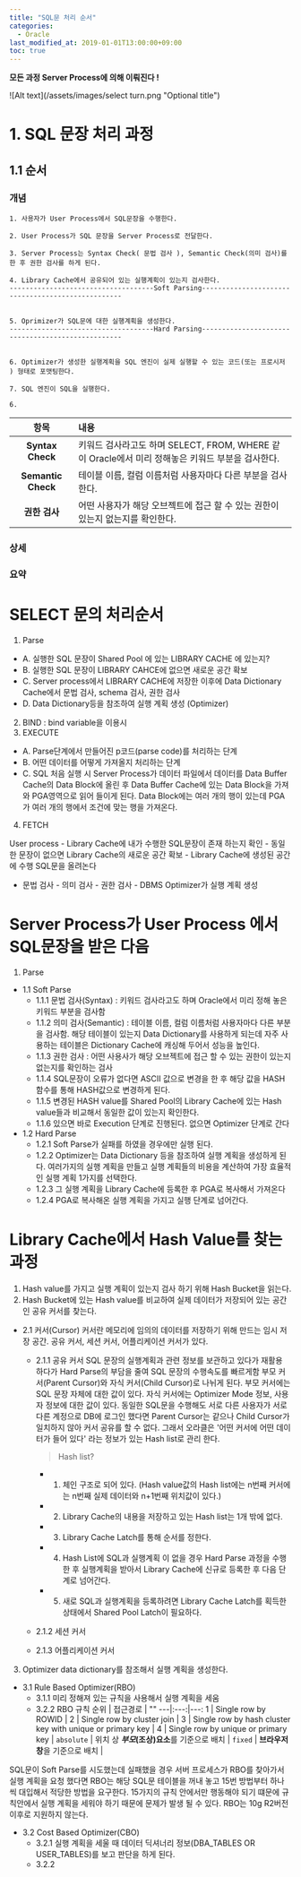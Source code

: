 ```yaml
---
title: "SQL문 처리 순서"
categories: 
  - Oracle
last_modified_at: 2019-01-01T13:00:00+09:00
toc: true
---
```

**모든 과정 Server Process에 의해 이뤄진다 !**

![Alt text](/assets/images/select turn.png "Optional title")
# 1. SQL 문장 처리 과정
## 1.1 순서
### 개념
```
1. 사용자가 User Process에서 SQL문장을 수행한다. 

2. User Process가 SQL 문장을 Server Process로 전달한다.

3. Server Process는 Syntax Check( 문법 검사 ), Semantic Check(의미 검사)를 한 후 권한 검사를 하게 된다.

4. Library Cache에서 공유되어 있는 실행계획이 있는지 검사한다.
------------------------------------Soft Parsing--------------------------------------------------


5. Oprimizer가 SQL문에 대한 실행계획을 생성한다.
------------------------------------Hard Parsing--------------------------------------------------


6. Optimizer가 생성한 실행계획을 SQL 엔진이 실제 실행할 수 있는 코드(또는 프로시저 ) 형태로 포맷팅한다.

7. SQL 엔진이 SQL을 실행한다.

6. 
```

| 항목 | 내용 |
|:---:|:---|
| **Syntax Check** | 키워드 검사라고도 하며 SELECT, FROM, WHERE 같이 Oracle에서 미리 정해놓은 키워드 부분을 검사한다. |  
| **Semantic Check** | 테이블 이름, 컬럼 이름처럼 사용자마다 다른 부분을 검사한다. |  
| **권한 검사** | 어떤 사용자가 해당 오브젝트에 접근 할 수 있는 권한이 있는지 없는지를 확인한다. |  

### 상세
### 요약

# SELECT 문의 처리순서

1.	Parse 
- A.	실행한 SQL 문장이 Shared Pool 에 있는 LIBRARY CACHE 에 있는지?
- B.	실행한 SQL 문장이 LIBRARY CAHCE에 없으면 새로운 공간 확보
- C.	Server process에서 LIBRARY CACHE에 저장한 이후에 Data Dictionary Cache에서   문법 검사, schema 검사, 권한 검사 
- D.	Data Dictionary등을 참조하여 실행 계획 생성 (Optimizer)
2.	BIND : bind variable을 이용시 
3.	EXECUTE
- A.	Parse단계에서 만들어진 p코드(parse code)를 처리하는 단계
- B.	어떤 데이터를 어떻게 가져올지 처리하는 단계
- C.	SQL 처음 실행 시 Server Process가 데이터 파일에서 데이터를 Data Buffer Cache의 Data Block에 올린 후 Data Buffer Cache에 있는 Data Block을 가져와 PGA영역으로 읽어 들이게 된다. Data        Block에는 여러 개의 행이 있는데 PGA가 여러 개의 행에서 조건에 맞는 행을 가져온다.
4.	FETCH 

User process - Library Cache에 내가 수행한 SQL문장이 존재 하는지 확인 - 동일한 문장이 없으면 Library Cache의 새로운 공간 확보 - Library Cache에 생성된 공간에 수행 SQL문을 올려논다
- 문법 검사 - 의미 검사 - 권한 검사 - DBMS Optimizer가 실행 계획 생성

# Server Process가 User Process 에서 SQL문장을 받은 다음
1.	Parse
- 1.1	Soft Parse
  - 1.1.1	문법 검사(Syntax) : 키워드 검사라고도 하며 Oracle에서 미리 정해 놓은 키워드 부분을 검사함
  - 1.1.2	의미 검사(Semantic) : 테이블 이름, 컬럼 이름처럼 사용자마다 다른 부분을 검사함. 해당 테이블이 있는지 Data Dictionary를 사용하게 되는데 자주 사용하는 테이블은 Dictionary Cache에      캐싱해 두어서 성능을 높인다.
  - 1.1.3	권한 검사 : 어떤 사용사가 해당 오브젝트에 접근 할 수 있는 권한이 있는지 없는지를 확인하는 검사 
  - 1.1.4	SQL문장이 오류가 없다면 ASCII 값으로 변경을 한 후 해당 값을 HASH 함수를 통해 HASH값으로 변경하게 된다.
  - 1.1.5	변경된 HASH value를 Shared Pool의 Library Cache에 있는 Hash value들과 비교해서 동일한 값이 있는지 확인한다.
  - 1.1.6	있으면 바로 Execution 단계로 진행된다. 없으면 Optimizer 단계로 간다
- 1.2	Hard Parse
  - 1.2.1 Soft Parse가 실패를 하였을 경우에만 실행 된다.
  - 1.2.2	Optimizer는 Data Dictionary 등을 참조하여 실행 계획을 생성하게 된다. 여러가지의 실행 계획을 만들고 실행 계획들의 비용을 계산하여 가장 효율적인 실행 계획 1가지를 선택한다.
  - 1.2.3	그 실행 계획을 Library Cache에 등록한 후 PGA로 복사해서 가져온다
  - 1.2.4	PGA로 복사해온 실행 계획을 가지고 실행 단계로 넘어간다.

# Library Cache에서 Hash Value를 찾는 과정 
1. Hash value를 가지고 실행 계획이 있는지 검사 하기 위해 Hash Bucket을 읽는다. 
2. Hash Bucket에 있는 Hash value를 비교하여 실제 데이터가 저장되어 있는 공간인 공유 커서를 찾는다.
- 2.1 커서(Cursor)
  커서란 메모리에 임의의 데이터를 저장하기 위해 만드는 임시 저장 공간. 공유 커서, 세션 커서, 어플리케이션 커서가 있다.
  - 2.1.1 공유 커서
    SQL 문장의 실행계획과 관련 정보를 보관하고 있다가 재활용 하다가 Hard Parse의 부담을 줄여 SQL 문장의 수행속도를 빠르게함
    부모 커서(Parent Cursor)와 자식 커서(Child Cursor)로 나뉘게 된다.
    부모 커서에는 SQL 문장 자체에 대한 값이 있다.
    자식 커서에는 Optimizer Mode 정보, 사용자 정보에 대한 값이 있다.
    동일한 SQL문을 수행해도 서로 다른 사용자가 서로 다른 계정으로 DB에 로그인 했다면 Parent Cursor는 같으나 Child Cursor가 일치하지 않아 커서 공유를 할 수 없다. 
    그래서 오라클은 '어떤 커서에 어떤 데이터가 들어 있다' 라는 정보가 있는 Hash list로 관리 한다.
    > Hash list?
    + 1. 체인 구조로 되어 있다. (Hash value값의 Hash list에는 n번째 커서에는 n번째 실제 데이터와 n+1번째 위치값이 있다.)
    + 2. Library Cache의 내용을 저장하고 있는 Hash list는 1개 밖에 없다.
    + 3. Library Cache Latch를 통해 순서를 정한다.
    + 4. Hash List에 SQL과 실행계획 이 없을 경우 Hard Parse 과정을 수행 한 후 실행계획을 받아서 Library Cache에 신규로 등록한 후 다음 단계로 넘어간다.
    + 5. 새로 SQL과 실행계획을 등록하려면 Library Cache Latch를 획득한 상태에서 Shared Pool Latch이 필요하다.

  - 2.1.2 세션 커서
  - 2.1.3 어플리케이션 커서


3. Optimizer 
  data dictionary를 참조해서 실행 계획을 생성한다.
- 3.1 Rule Based Optimizer(RBO) 
  - 3.1.1 미리 정해져 있는 규칙을 사용해서 실행 계획을 세움
  - 3.2.2 RBO 규칙
    순위 | 접근경로 | ""
    ---|:---:|---:
    1 | Single row by ROWID | 
    2 | Single row by cluster join |
    3 | Single row by hash cluster key with unique or primary key |
    4 | Single row by unique or primary key  |
    `absolute` | 위치 상 **_부모_(조상)요소**를 기준으로 배치 |
    `fixed` | **브라우저 창**을 기준으로 배치 |

 SQL문이 Soft Parse를 시도했는데 실패했을 경우 서버 프로세스가 RBO를 찾아가서 실행 계획을 요청 했다면 RBO는 해당 SQL문 테이블을 꺼내 놓고
 15번 방법부터 하나씩 대입해서 적당한 방법을 요구한다.
 15가지의 규칙 안에서만 행동해야 되기 떄문에 규칙안에서 실행 계획을 세워야 하기 때문에 문제가 발생 될 수 있다.
 RBO는 10g R2버전 이후로 지원하지 않는다.

- 3.2 Cost Based Optimizer(CBO)
  - 3.2.1 실행 계획을 세울 때 데이터 딕셔너리 정보(DBA_TABLES OR USER_TABLES)를 보고 판단을 하게 된다.
  - 3.2.2  
